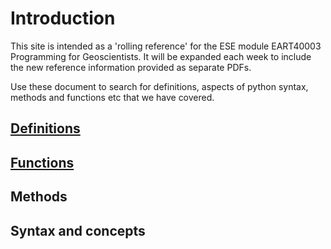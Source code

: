 Introduction
============

This site is intended as a 'rolling reference' for the ESE module EART40003 Programming for Geoscientists. It will be expanded each week to include the new reference information provided as separate PDFs.

Use these document to search for definitions, aspects of python syntax, methods and functions etc that we have covered.

[Definitions](definitions.md)
-------------

[Functions](functions.md)
---------

Methods
-------

Syntax and concepts
-------------------

